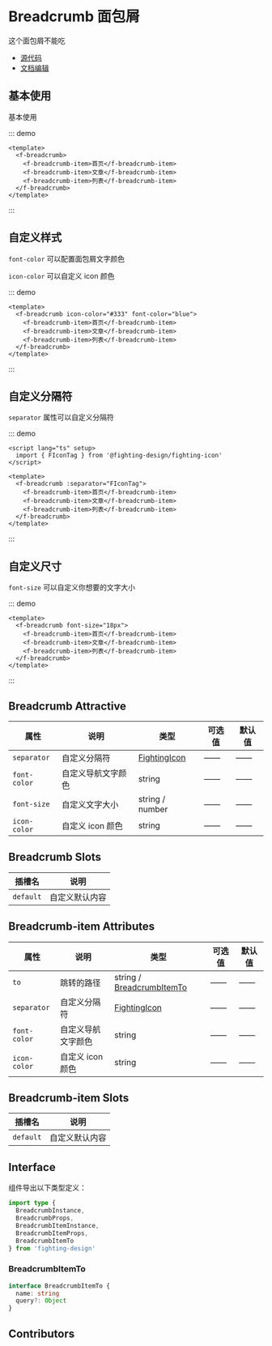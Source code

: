 # Breadcrumb 面包屑

这个面包屑不能吃

- [源代码](https://github.com/FightingDesign/fighting-design/tree/master/packages/fighting-design/breadcrumb)
- [文档编辑](https://github.com/FightingDesign/fighting-design/blob/master/docs/components/breadcrumb.md)

## 基本使用

基本使用

::: demo

```vue
<template>
  <f-breadcrumb>
    <f-breadcrumb-item>首页</f-breadcrumb-item>
    <f-breadcrumb-item>文章</f-breadcrumb-item>
    <f-breadcrumb-item>列表</f-breadcrumb-item>
  </f-breadcrumb>
</template>
```

:::

## 自定义样式

`font-color` 可以配置面包屑文字颜色

`icon-color` 可以自定义 icon 颜色

::: demo

```vue
<template>
  <f-breadcrumb icon-color="#333" font-color="blue">
    <f-breadcrumb-item>首页</f-breadcrumb-item>
    <f-breadcrumb-item>文章</f-breadcrumb-item>
    <f-breadcrumb-item>列表</f-breadcrumb-item>
  </f-breadcrumb>
</template>
```

:::

## 自定义分隔符

`separator` 属性可以自定义分隔符

::: demo

```vue
<script lang="ts" setup>
  import { FIconTag } from '@fighting-design/fighting-icon'
</script>

<template>
  <f-breadcrumb :separator="FIconTag">
    <f-breadcrumb-item>首页</f-breadcrumb-item>
    <f-breadcrumb-item>文章</f-breadcrumb-item>
    <f-breadcrumb-item>列表</f-breadcrumb-item>
  </f-breadcrumb>
</template>
```

:::

## 自定义尺寸

`font-size` 可以自定义你想要的文字大小

::: demo

```vue
<template>
  <f-breadcrumb font-size="18px">
    <f-breadcrumb-item>首页</f-breadcrumb-item>
    <f-breadcrumb-item>文章</f-breadcrumb-item>
    <f-breadcrumb-item>列表</f-breadcrumb-item>
  </f-breadcrumb>
</template>
```

:::

## Breadcrumb Attractive

| 属性         | 说明               | 类型                                                               | 可选值 | 默认值 |
| ------------ | ------------------ | ------------------------------------------------------------------ | ------ | ------ |
| `separator`  | 自定义分隔符       | <a href="/components/interface.html#fightingicon">FightingIcon</a> | ——     | ——     |
| `font-color` | 自定义导航文字颜色 | string                                                             | ——     | ——     |
| `font-size`  | 自定义文字大小     | string / number                                                    | ——     | ——     |
| `icon-color` | 自定义 icon 颜色   | string                                                             | ——     | ——     |

## Breadcrumb Slots

| 插槽名    | 说明           |
| --------- | -------------- |
| `default` | 自定义默认内容 |

## Breadcrumb-item Attributes

| 属性         | 说明               | 类型                                                               | 可选值 | 默认值 |
| ------------ | ------------------ | ------------------------------------------------------------------ | ------ | ------ |
| `to`         | 跳转的路径         | string / <a href="#breadcrumbitemto">BreadcrumbItemTo</a>          | ——     | ——     |
| `separator`  | 自定义分隔符       | <a href="/components/interface.html#fightingicon">FightingIcon</a> | ——     | ——     |
| `font-color` | 自定义导航文字颜色 | string                                                             | ——     | ——     |
| `icon-color` | 自定义 icon 颜色   | string                                                             | ——     | ——     |

## Breadcrumb-item Slots

| 插槽名    | 说明           |
| --------- | -------------- |
| `default` | 自定义默认内容 |

## Interface

组件导出以下类型定义：

```ts
import type {
  BreadcrumbInstance,
  BreadcrumbProps,
  BreadcrumbItemInstance,
  BreadcrumbItemProps,
  BreadcrumbItemTo
} from 'fighting-design'
```

### BreadcrumbItemTo

```ts
interface BreadcrumbItemTo {
  name: string
  query?: Object
}
```

## Contributors

<a href="https://github.com/Tyh2001" target="_blank">
  <f-avatar round src="https://avatars.githubusercontent.com/u/73180970?v=4" />
</a>

<a href="https://github.com/onechuan" target="_blank">
  <f-avatar round src="https://avatars.githubusercontent.com/u/98402209?v=4" />
</a>
